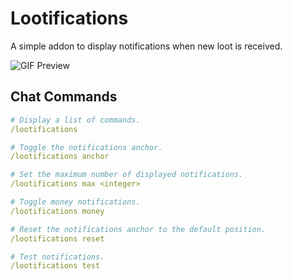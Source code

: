 # Lootifications

A simple addon to display notifications when new loot is received.

![GIF Preview](/.github/preview.gif?raw=true)

## Chat Commands

```yaml
# Display a list of commands.
/lootifications

# Toggle the notifications anchor.
/lootifications anchor

# Set the maximum number of displayed notifications.
/lootifications max <integer>

# Toggle money notifications.
/lootifications money

# Reset the notifications anchor to the default position.
/lootifications reset

# Test notifications.
/lootifications test
```
